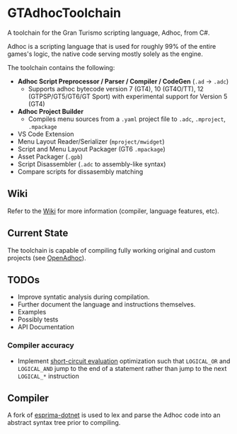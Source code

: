 # GTAdhocToolchain
A toolchain for the Gran Turismo scripting language, Adhoc, from C#. 

Adhoc is a scripting language that is used for roughly 99% of the entire games's logic, the native code serving mostly solely as the engine.

The toolchain contains the following:
* **Adhoc Script Preprocessor / Parser / Compiler / CodeGen** (`.ad` -> `.adc`) 
  * Supports adhoc bytecode version 7 (GT4), 10 (GT4O/TT), 12 (GTPSP/GT5/GT6/GT Sport) with experimental support for Version 5 (GT4)
* **Adhoc Project Builder**
  * Compiles menu sources from a `.yaml` project file to `.adc`, `.mproject`, `.mpackage`
* VS Code Extension
* Menu Layout Reader/Serializer (`mproject/mwidget`)
* Script and Menu Layout Packager (GT6 `.mpackage`)
* Asset Packager (`.gpb`)
* Script Disassembler (`.adc` to assembly-like syntax)
* Compare scripts for dissasembly matching

## Wiki
Refer to the [Wiki](https://github.com/Nenkai/GTAdhocToolchain/wiki) for more information (compiler, language features, etc).

## Current State
The toolchain is capable of compiling fully working original and custom projects (see [OpenAdhoc](https://github.com/Nenkai/OpenAdhoc)).

## TODOs
* Improve syntatic analysis during compilation.
* Further document the language and instructions themselves.
* Examples
* Possibly tests
* API Documentation

### Compiler accuracy
* Implement [short-circuit evaluation](https://en.wikipedia.org/wiki/Short-circuit_evaluation) optimization such that `LOGICAL_OR` and `LOGICAL_AND` jump to the end of a statement rather than jump to the next `LOGICAL_*` instruction

## Compiler
A fork of [esprima-dotnet](https://github.com/Nenkai/esprima-dotnet) is used to lex and parse the Adhoc code into an abstract syntax tree prior to compiling.
